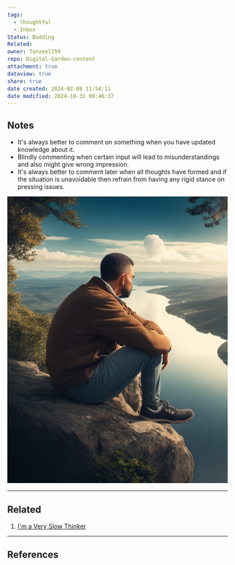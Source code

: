 ```yaml
---
tags:
  - thoughtful
  - Inbox
Status: Budding
Related: 
owner: Tanzeel159
repo: Digital-Garden-content
attachment: true
dataview: true
share: true
date created: 2024-02-08 11:54:11
date modified: 2024-10-31 09:46:37
---
```

## Notes
- It's always better to comment on something when you have updated knowledge about it. 
- Blindly commenting when certain input will lead to misunderstandings and also might give wrong impression. 
- It's always better to comment later when all thoughts have formed and if the situation is unavoidable then refrain from having any rigid stance on pressing issues.

![450](./Attachments/Pasted%20image%2020230610204653.png)

---

## Related

1) [I'm a Very Slow Thinker](I'm%2520a%2520Very%2520Slow%2520Thinker.md#)

---
## References

